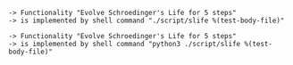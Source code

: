     -> Functionality "Evolve Schroedinger's Life for 5 steps"
    -> is implemented by shell command "./script/slife %(test-body-file)"

    -> Functionality "Evolve Schroedinger's Life for 5 steps"
    -> is implemented by shell command "python3 ./script/slife %(test-body-file)"
